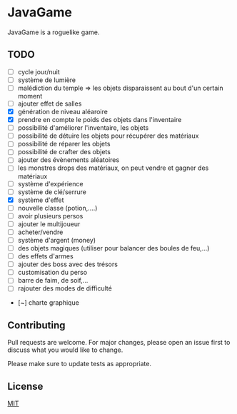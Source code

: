 # JavaGame

JavaGame is a roguelike game.


## TODO 
- [ ] cycle jour/nuit
- [ ] système de lumière
- [ ] malédiction du temple => les objets disparaissent au bout d'un certain moment
- [ ] ajouter effet de salles
- [X] génération de niveau aléaroire
- [X] prendre en compte le poids des objets dans l'inventaire
- [ ] possibilité d'améliorer l'inventaire, les objets
- [ ] possibilité de détuire les objets pour récupérer des matériaux
- [ ] possibilité de réparer les objets
- [ ] possibilité de crafter des objets
- [ ] ajouter des évènements aléatoires
- [ ] les monstres drops des matériaux, on peut vendre et gagner des matériaux
- [ ] système d'expérience
- [ ] système de clé/serrure
- [x] système d'effet
- [ ] nouvelle classe (potion,....)
- [ ] avoir plusieurs persos
- [ ] ajouter le multijoueur
- [ ] acheter/vendre
- [ ] système d'argent (money)
- [ ] des objets magiques (utiliser pour balancer des boules de feu,...)
- [ ] des effets d'armes
- [ ] ajouter des boss avec des trésors
- [ ] customisation du perso
- [ ] barre de faim, de soif,...
- [ ] rajouter des modes de difficulté
- [~] charte graphique

## Contributing
Pull requests are welcome. For major changes, please open an issue first to discuss what you would like to change.

Please make sure to update tests as appropriate.

## License
[MIT](https://choosealicense.com/licenses/mit/)